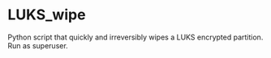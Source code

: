 # LUKS_wipe
Python script that quickly and irreversibly wipes a LUKS encrypted partition.
Run as superuser.
